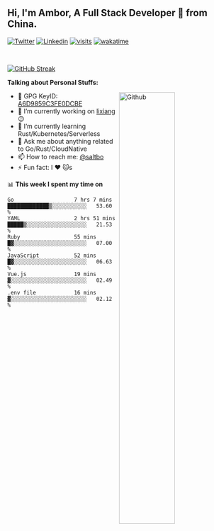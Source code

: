 ## Hi, I'm Ambor, A Full Stack Developer 🚀 from China.

[![Twitter](https://img.shields.io/badge/-saltbo-1ca0f1?style=flat&logo=twitter&logoColor=white)](https://twitter.com/rdsaltbo)
[![Linkedin](https://img.shields.io/badge/-saltbo-blue?style=flat&logo=Linkedin&logoColor=white)](https://www.linkedin.com/in/saltbo/)
[![visits](https://visitor.vercel.app/page/saltbo?color=light-green)](https://github.com/saltbo/)
[![wakatime](https://wakatime.com/badge/user/f82b1c77-faab-48cd-aef5-a12c0aff104b.svg)](https://wakatime.com/@f82b1c77-faab-48cd-aef5-a12c0aff104b)

&nbsp;  

[![GitHub Streak](http://github-readme-streak-stats.herokuapp.com?user=saltbo&hide_border=true&date_format=M%20j%5B%2C%20Y%5D)](https://git.io/streak-stats)

**Talking about Personal Stuffs:**
<!-- Any image aligned to the right. Beware the width  -->
<img width="50%" align="right" alt="Github" src="https://raw.githubusercontent.com/saltbo/saltbo/master/images/git-header.svg" />

- 🤘 GPG KeyID: [A6D9859C3FE0DCBE](https://saltbo.cn/pgp_keys.asc)
- 🔭 I’m currently working on [lixiang](https://www.lixiang.com/) :wink:
- 🌱 I’m currently learning Rust/Kubernetes/Serverless
- 💬 Ask me about anything related to Go/Rust/CloudNative
- 📫 How to reach me: [@saltbo](https://t.me/saltbo)
- ⚡ Fun fact: I :heart: :cat:s


📊 **This week I spent my time on**
<!--START_SECTION:waka-->

```text
Go                   7 hrs 7 mins    █████████████▒░░░░░░░░░░░   53.60 %
YAML                 2 hrs 51 mins   █████▒░░░░░░░░░░░░░░░░░░░   21.53 %
Ruby                 55 mins         █▓░░░░░░░░░░░░░░░░░░░░░░░   07.00 %
JavaScript           52 mins         █▓░░░░░░░░░░░░░░░░░░░░░░░   06.63 %
Vue.js               19 mins         ▓░░░░░░░░░░░░░░░░░░░░░░░░   02.49 %
.env file            16 mins         ▓░░░░░░░░░░░░░░░░░░░░░░░░   02.12 %
```

<!--END_SECTION:waka-->
